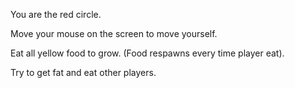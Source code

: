 You are the red circle.

Move your mouse on the screen to move yourself.

Eat all yellow food to grow. (Food respawns every time player eat).

Try to get fat and eat other players.